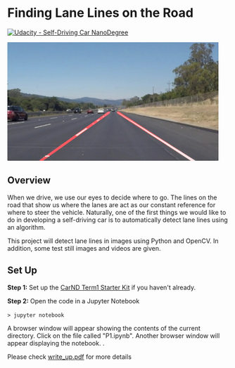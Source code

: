 # **Finding Lane Lines on the Road** 
[![Udacity - Self-Driving Car NanoDegree](https://s3.amazonaws.com/udacity-sdc/github/shield-carnd.svg)](http://www.udacity.com/drive)

<img src="examples/laneLines_thirdPass.jpg" width="480" alt="Combined Image" />


Overview
---

When we drive, we use our eyes to decide where to go.  The lines on the road that show us where the lanes are act as our constant reference for where to steer the vehicle.  Naturally, one of the first things we would like to do in developing a self-driving car is to automatically detect lane lines using an algorithm.

This project will detect lane lines in images using Python and OpenCV. In addition, some test still images and videos are given.

## Set Up ##

**Step 1:** Set up the [CarND Term1 Starter Kit](https://github.com/udacity/CarND-Term1-Starter-Kit/blob/master/doc/configure_via_anaconda.md) if you haven't already.

**Step 2:** Open the code in a Jupyter Notebook

`> jupyter notebook`

A browser window will appear showing the contents of the current directory.  Click on the file called "P1.ipynb".  Another browser window will appear displaying the notebook.  .  



Please check [write_up.pdf](./write_up.pdf) for more details